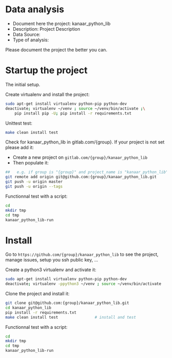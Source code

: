 # Data analysis
- Document here the project: kanaar_python_lib
- Description: Project Description
- Data Source:
- Type of analysis:

Please document the project the better you can.

# Startup the project

The initial setup.

Create virtualenv and install the project:
```bash
sudo apt-get install virtualenv python-pip python-dev
deactivate; virtualenv ~/venv ; source ~/venv/bin/activate ;\
    pip install pip -U; pip install -r requirements.txt
```

Unittest test:
```bash
make clean install test
```

Check for kanaar_python_lib in gitlab.com/{group}.
If your project is not set please add it:

- Create a new project on `gitlab.com/{group}/kanaar_python_lib`
- Then populate it:

```bash
##   e.g. if group is "{group}" and project_name is "kanaar_python_lib"
git remote add origin git@github.com:{group}/kanaar_python_lib.git
git push -u origin master
git push -u origin --tags
```

Functionnal test with a script:

```bash
cd
mkdir tmp
cd tmp
kanaar_python_lib-run
```

# Install

Go to `https://github.com/{group}/kanaar_python_lib` to see the project, manage issues,
setup you ssh public key, ...

Create a python3 virtualenv and activate it:

```bash
sudo apt-get install virtualenv python-pip python-dev
deactivate; virtualenv -ppython3 ~/venv ; source ~/venv/bin/activate
```

Clone the project and install it:

```bash
git clone git@github.com:{group}/kanaar_python_lib.git
cd kanaar_python_lib
pip install -r requirements.txt
make clean install test                # install and test
```
Functionnal test with a script:

```bash
cd
mkdir tmp
cd tmp
kanaar_python_lib-run
```
